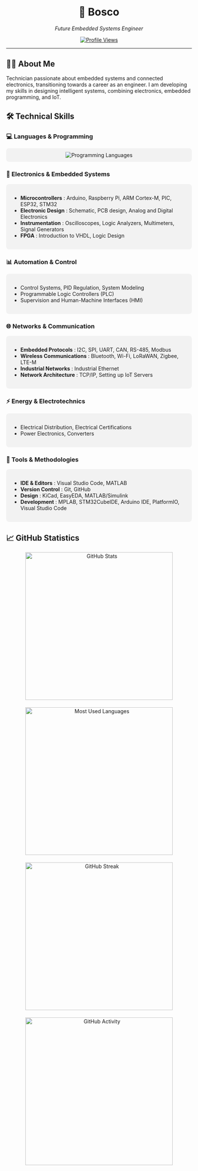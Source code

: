 <div align="center">
  <h1>🚀 Bosco</h1>
  <p><em>Future Embedded Systems Engineer</em></p>
  
  [![Profile Views](https://komarev.com/ghpvc/?username=bosco-drg&color=brightgreen&style=flat-square)](https://github.com/bosco-drg)
</div>

---

## 👨‍💻 About Me

<div>
Technician passionate about embedded systems and connected electronics, transitioning towards a career as an engineer. I am developing my skills in designing intelligent systems, combining electronics, embedded programming, and IoT.
</div>

## 🛠️ Technical Skills

### 💻 Languages & Programming
<div align="center" style="padding: 10px; background-color: rgba(50, 50, 50, 0.05); border-radius: 8px; margin: 10px 0;">
  <img src="https://skillicons.dev/icons?i=c,cpp,cs,python,js,html,css" alt="Programming Languages" />
</div>

### 🔌 Electronics & Embedded Systems
<div style="background-color: rgba(50, 50, 50, 0.05); border-radius: 8px; padding: 15px; margin: 10px 0;">
  <ul>
      <li><b>Microcontrollers</b> : Arduino, Raspberry Pi, ARM Cortex-M, PIC, ESP32, STM32</li>
      <li><b>Electronic Design</b> : Schematic, PCB design, Analog and Digital Electronics</li>
      <li><b>Instrumentation</b> : Oscilloscopes, Logic Analyzers, Multimeters, Signal Generators</li>
      <li><b>FPGA</b> : Introduction to VHDL, Logic Design</li>
  </ul>
</div>

### 📊 Automation & Control
<div style="background-color: rgba(50, 50, 50, 0.05); border-radius: 8px; padding: 15px; margin: 10px 0;">
  <ul>
      <li>Control Systems, PID Regulation, System Modeling</li>
      <li>Programmable Logic Controllers (PLC)</li>
      <li>Supervision and Human-Machine Interfaces (HMI)</li>
  </ul>
</div>

### 🌐 Networks & Communication
<div style="background-color: rgba(50, 50, 50, 0.05); border-radius: 8px; padding: 15px; margin: 10px 0;">
  <ul>
      <li><b>Embedded Protocols</b> : I2C, SPI, UART, CAN, RS-485, Modbus</li>
      <li><b>Wireless Communications</b> : Bluetooth, Wi-Fi, LoRaWAN, Zigbee, LTE-M</li>
      <li><b>Industrial Networks</b> : Industrial Ethernet</li>
      <li><b>Network Architecture</b> : TCP/IP, Setting up IoT Servers</li>
  </ul>
</div>

### ⚡ Energy & Electrotechnics
<div style="background-color: rgba(50, 50, 50, 0.05); border-radius: 8px; padding: 15px; margin: 10px 0;">
  <ul>
      <li>Electrical Distribution, Electrical Certifications</li>
      <li>Power Electronics, Converters</li>
  </ul>
</div>

### 🔧 Tools & Methodologies
<div style="background-color: rgba(50, 50, 50, 0.05); border-radius: 8px; padding: 15px; margin: 10px 0;">
  <ul>
      <li><b>IDE & Editors</b> : Visual Studio Code, MATLAB</li>
      <li><b>Version Control</b> : Git, GitHub</li>
      <li><b>Design</b> : KiCad, EasyEDA, MATLAB/Simulink</li>
      <li><b>Development</b> : MPLAB, STM32CubeIDE, Arduino IDE, PlatformIO, Visual Studio Code</li>
  </ul>
</div>

## 📈 GitHub Statistics

<div align="center" style="display: flex; flex-wrap: wrap; justify-content: center; gap: 10px;">
  <div style="display: flex; flex-direction: column; align-items: center; gap: 20px;">
    <img src="https://github-readme-stats.vercel.app/api?username=bosco-drg&show_icons=true&theme=graywhite&hide_border=true" width="400px" alt="GitHub Stats"/>
    <img src="https://github-readme-stats.vercel.app/api/top-langs/?username=bosco-drg&layout=compact&theme=graywhite&hide_border=true" width="400px" alt="Most Used Languages"/>
    <img src="https://github-readme-streak-stats.herokuapp.com/?user=bosco-drg&theme=graywhite&hide_border=true" width="400px" alt="GitHub Streak"/>
    <img src="https://activity-graph.herokuapp.com/graph?username=bosco-drg&theme=graywhite&hide_border=true" width="400px" alt="GitHub Activity"/>
  </div>
</div>

[def]: https://img.shields.io/badge/Blog-FF5722?style=for-the-badge&logo=blogger&logoColor=whit
[def2]: https://skillicons.dev/icons?i=c,cpp,python,js,html,cs
